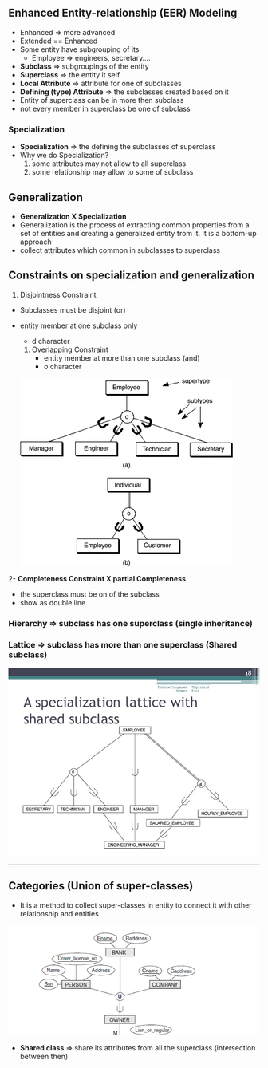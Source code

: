 ## Enhanced Entity-relationship (EER) Modeling

- Enhanced ⇒ more advanced
- Extended == Enhanced
- Some entity have subgrouping of its
    - Employee ⇒ engineers, secretary….
- **Subclass** ⇒ subgroupings of the entity
- **Superclass** ⇒ the entity it self
- **Local Attribute** ⇒ attribute for one of subclasses
- **Defining (type) Attribute** ⇒ the subclasses created based on it
- Entity of superclass can be in more then subclass
- not every member in superclass be one of subclass

### Specialization

- **Specialization** ⇒ the defining the subclasses of superclass
- Why we do Specialization?
    1. some attributes may not allow to all superclass
    2. some relationship may allow to some of subclass

## Generalization

- **Generalization X Specialization**
- Generalization is the process of extracting common properties from a set of entities and creating a generalized entity from it. It is a bottom-up approach
- collect attributes which common in subclasses to superclass

## Constraints on specialization and generalization

1. Disjointness Constraint 
- Subclasses must be disjoint (or)
- entity member at one subclass only
    - d character
    1. Overlapping Constraint
        - entity member at more than one subclass (and)
        - o character
    
    ![img](./img/4.1.gif)
    


2- **Completeness Constraint X partial Completeness** 

- the superclass must be on of the subclass
- show as double line

### Hierarchy ⇒ subclass has one superclass (single inheritance)

### Lattice ⇒ subclass has more than one superclass (Shared subclass)

![img](./img/4.2.jpg)

---

## Categories (Union of super-classes)

- It is a method to collect super-classes in entity to connect it with other relationship and entities

![img](./img/4.3.png)

- **Shared class** ⇒ share its attributes from all the superclass (intersection between then)